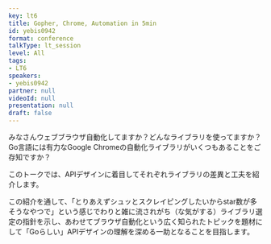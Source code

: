 ```yaml
---
key: lt6
title: Gopher, Chrome, Automation in 5min
id: yebis0942
format: conference
talkType: lt_session
level: All
tags:
- LT6
speakers:
- yebis0942
partner: null
videoId: null
presentation: null
draft: false
---
```

みなさんウェブブラウザ自動化してますか？どんなライブラリを使ってますか？Go言語には有力なGoogle Chromeの自動化ライブラリがいくつもあることをご存知ですか？

このトークでは、APIデザインに着目してそれぞれライブラリの差異と工夫を紹介します。

この紹介を通して、「とりあえずシュッとスクレイピングしたいからstar数が多そうなやつで」という感じでわりと雑に流されがち（な気がする）ライブラリ選定の指針を示し、あわせてブラウザ自動化という広く知られたトピックを題材にして「Goらしい」APIデザインの理解を深める一助となることを目指します。